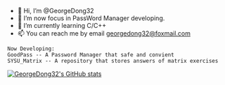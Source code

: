 - 👋 Hi, I’m @GeorgeDong32
- 👀 I’m now focus in PassWord Manager developing.
- 🌱 I’m currently learning C/C++
- 📫 You can reach me by email georgedong32@foxmail.com

```text
Now Developing:
GoodPass -- A Password Manager that safe and convient
SYSU_Matrix -- A repository that stores answers of matrix exercises
```

[![GeorgeDong32's GitHub stats](https://github-readme-stats.vercel.app/api?username=GeorgeDong32)](https://github.com/anuraghazra/github-readme-stats)
